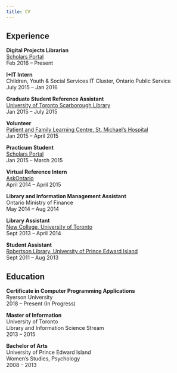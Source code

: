 ```yaml
---
title: CV
---
```


## Experience

**Digital Projects Librarian**<br>
[Scholars Portal](https://scholarsportal.info)<br>
Feb 2016 – Present

**I+IT Intern**<br>
Children, Youth & Social Services IT Cluster, Ontario Public Service<br>
July 2015 – Jan 2016

**Graduate Student Reference Assistant**<br>
[University of Toronto Scarborough Library](https://utsc.library.utoronto.ca/)<br>
Jan 2015 – July 2015

**Volunteer**<br>
[Patient and Family Learning Centre, St. Michael’s Hospital](http://www.stmichaelshospital.com/learn/patient-family-learning-centre.php)<br>
Jan 2015 – April 2015

**Practicum Student**<br>
[Scholars Portal](https://scholarsportal.info)<br>
Jan 2015 – March 2015

**Virtual Reference Intern**<br>
[AskOntario](https://www.ocls.ca/services/askontario)<br>
April 2014 – April 2015

**Library and Information Management Assistant**<br>
Ontario Ministry of Finance<br>
May 2014 – Aug 2014

**Library Assistant**<br>
[New College, University of Toronto](http://www.newcollege.utoronto.ca/academics/new-college-academic-programs/d-g-ivey-library/)<br>
Sept 2013 – April 2014

**Student Assistant**<br>
[Robertson Library, University of Prince Edward Island](https://library.upei.ca/)<br>
Sept 2011 – Aug 2013

## Education

**Certificate in Computer Programming Applications**<br>
Ryerson University<br>
2018 – Present (In Progress)

**Master of Information**<br>
University of Toronto<br>
Library and Information Science Stream<br>
2013 – 2015

**Bachelor of Arts**<br>
University of Prince Edward Island<br>
Women’s Studies, Psychology<br>
2008 – 2013
